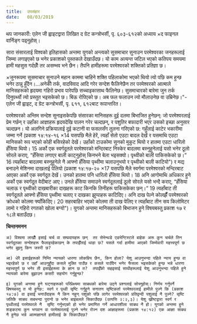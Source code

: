 ```yaml
---
title:  उपसंहार
date:   08/03/2019
---
```


थप जानकारी: एलेन जी ह्वाइटद्वारा लिखित द ग्रेट कन्त्रोभर्सी, पृ. ६०३-६१२को अध्याय ×द फाइनल वार्निङ्ग पढ्नुहोस्।

सारा संसारलाई विश्वको इतिहासको अन्तमा युगको अन्त्यको सुसमाचार सुनाउन परमेश्वरका जनहरूलाई जिम्मा लगाइएको छ भनेर प्रकाशको पुस्तकले देखाउँदछ। यो काम अत्यन्त जटिल भएको कतिपय समयमा हामी महसुस गर्दछौँ तर असम्भव भने छैन। तैपनि हामीहरूमा परमेश्वरको शक्तिको प्रतिज्ञा छ।

×जुनरूपमा सुसमाचार सुनाउने महान काममा चाहिने शक्ति पहिलाकोमा भएको थियो त्यो पछि कम हुन्छ भनेर ठान्नु हुँदैन।...अनेकौँ तर्क, वादविवाद आदि गरेर सन्देश फैलिनेछैन तर परमेश्वरको आत्माले मानिसहरूको हृदयमा गहिरो प्रभाव पारेपछि सच्चाइकासाथ फैलिनेछ। सुसमाचारको बारेमा जुन तर्क दिनुपर्थ्यो त्यो प्रस्तुत भइसकेको छ। बिऊ रोपिएको छ। अब फल फलाउन त्यो मौलाउनेछ वा उम्रिनेछ।"-एलेन जी ह्वाइट, द ग्रेट कन्त्रोभर्सी, पृ. ६११, ६१२बाट रूपान्तरित।

परमेश्वरको अन्तिम सन्देश सुनाइसकेपछि संसारका मानिसहरू दुई दलमा बिभाजित हुनेछन्: जो परमेश्वरलाई प्रेम गर्छन् र उहाँका आज्ञाहरू हृदयदेखि पालन गरेर चल्दछन्, र पशुतिर बफादारी भएर उसको इच्छा अनुसार चल्दछन। यो अलगिने प्रक्रियालाई दुई कटानी वा फसलसँग तुलना गरिएको छ: गहुँलाई काटेर भकारीमा जम्मा गर्ने (प्रकाश १४:१४-१६ ×14 यसपछि मैले हेरें, त्यहाँ सेतो एउटा बादल देखें र यसमाथि एउटा मानिसको रूप भएको कोही बसिरहेको देखें। उहाँको टाउकोमा सुनको मुकुट थियो र हातमा एउटा धारिलो हँसिया थियो। 15 अर्को एक स्वर्गदूतले परमेश्वरको मन्दिरबाट निस्केर बादलमा बस्नुहुनेलाई यसो भनेर ठूलो सोरले कराए, “हँसिया लगाएर बाली काट्नुहोस् किनभने बेला भइसक्यो। पृथ्वीको बाली पाकिसकेको छ।” 16 त्यहाँबाट बादलमा बस्नुहुनेले नै आफ्नो हँसिया पृथ्वीमा चलाउनुभयो र पृथ्वीको बाली काटियो") र मद्य बनाउने मेशिनमा दाखलाई पेलियो (प्रकाश १४:१७-२० ×17 यसपछि मैले स्वर्गमा परमेश्वरको मन्दिरबाट आएका अर्को एक स्वर्गदूत देखें। उनको हातमा पनि धारिलो हँसिया थियो। 18 अनि आगोमाथि अधिकार हुने अर्को एक स्वर्गदूत वेदीबाट आए। उनले हँसिया समाउने स्वर्गदूतलाई ठूलो सोरले यसो भन्दै कराए, “हँसिया चलाऊ र पृथ्वीको दाखबारीका दाखहरू काट किनकि तिनीहरू पाकिसकेका छन्।” 19 त्यहाँबाट ती स्वर्गदूतले आफ्नो हँसिया पृथ्वीमा चलाए र दाखका झुप्पाहरू काटिदिए। अनि दाख पेल्ने कोलझैँ परमेश्वरको क्रोधको कोलमा फ्याँकिदिए। 20 सहरबाहिर भएको कोलमा ती दाख पेलिए र त्यहाँबाट तीन सय किलोमिटर लामो र गहिरो रगतको खोला बग्यो")। युगको अन्तमा मानिसहरूको बिभाजन हुने विषयबस्तु प्रकाश १७ र १८ले बताउँदछ।

**चिन्तनमनन**

`अ) विश्वमा लाखौँ इसाई चर्च वा सम्प्रदायहरू छन्  तर सेभेन्थ­डे एडभेन्टिस्टले बाहेक अरू कुन चर्चले तिन स्वर्गदूतका सन्देशहरू फैलाइरहेकाछन् के तपाईँलाई थाहा छ? यसले गर्दा हामीमा आएको जिम्मेवारी महत्त्वपूर्ण छ भनेर बुझ्नु किन जरुरी छ?`

`आ) धेरै इसाईहरूको निम्ति न्यायको धारणा लोकप्रिय छैन, किन होला? येशू आउनुभन्दा पहिले न्याय हुन्छ वा भइरहेको छ र उहाँ आउनुहुँदा कसले मुक्ति पाउँछ र कसले पाउँदैन भनेर फैसला भइसकेको हुन्छ भन्ने धारणा महत्त्वपूर्ण छ भनेर ती इसाईहरूमा के ज्ञान छ त?  तपाईँको सहइसाई साथीहरूलाई येशू आउनुभन्दा पहिले हुने न्यायको बारेमा बुझाउन कसरी सहयोग गर्नुहुन्छ?`

`इ) युगको अन्तमा हुने घट्नाहरूको परिप्रेक्ष्यमा साबथको बारेमा उठ्ने प्रश्नलाई सोच्नुहोस्। निर्णय गर्नुपर्ने बिषयबस्तु त यो हुनेछ: स्वर्ग र पृथ्वी सृष्टि गर्नुहुने सनातन सृष्टिकर्ता परमेश्वरलाई हामीले पुज्ने कि (प्रकाश १४:७) वा इसाई भनाउँदाहरू नै किन नहुन् पशुको पछि लागेर परमेश्वरको प्रतिद्वन्दी पशुलाई नै पुज्ने? सृष्टि जतिकै साबथ सबभन्दा पुरानो छ भनेर बाइबलले सिकाउँदछ (उत्पत्ति २:२,३)। येशू ख्रीष्टद्वारा स्वर्ग र पृथ्वीलाई परमेश्वरले नै  सृष्टि गर्नुभएको हो भनेर प्रमाणित गर्ने आधारशीला साबथ नै हो। युगको अन्तमा हुने शङ्कटमा कुन भगवान वा परमेश्वरलाई पुज्ने भनेर रोज्न दश आज्ञाहरूमा (प्रकाश १४:१२) एक आज्ञा साबथ नै हुनेछ भन्ने आत्मज्ञानले हामीलाई के सिकाउँदछ?`